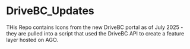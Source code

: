 # DriveBC_Updates

THis Repo contains Icons from the new DriveBC portal as of July 2025 - they are pulled into a script that used the DriveBC API to create a feature layer hosted on AGO.

